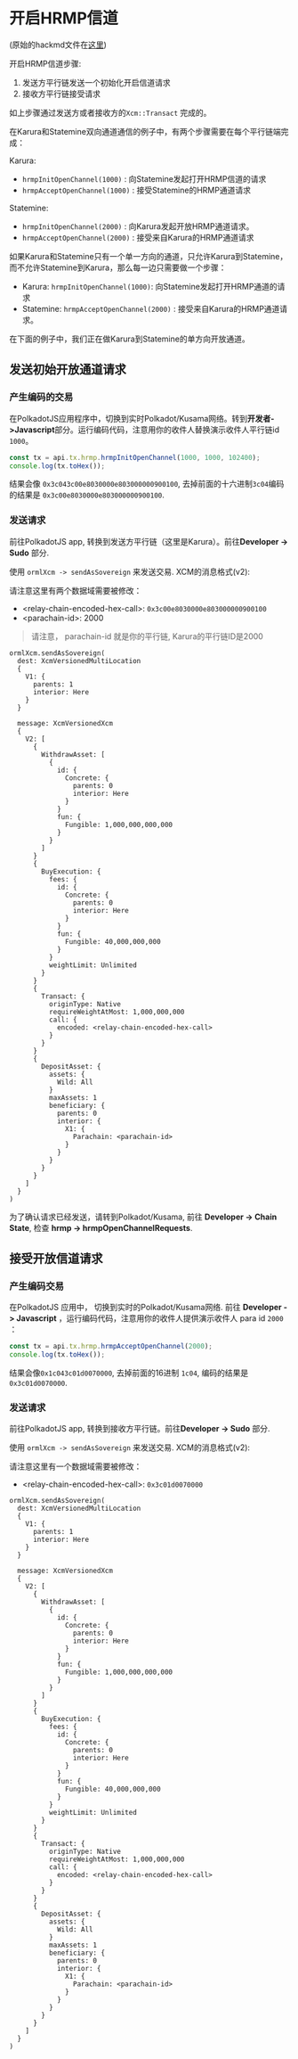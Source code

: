 # 开启HRMP信道

(原始的hackmd文件在[这里](https://hackmd.io/naPxPYPYSXOlK0L7WohVdQ?view))

开启HRMP信道步骤:

1. 发送方平行链发送一个初始化开启信道请求
2. 接收方平行链接受请求

如上步骤通过发送方或者接收方的`Xcm::Transact` 完成的。

在Karura和Statemine双向通道通信的例子中，有两个步骤需要在每个平行链端完成：

Karura:

* `hrmpInitOpenChannel(1000)` : 向Statemine发起打开HRMP信道的请求
* `hrmpAcceptOpenChannel(1000)` : 接受Statemine的HRMP通道请求

Statemine:

* `hrmpInitOpenChannel(2000)` : 向Karura发起开放HRMP通道请求。
* `hrmpAcceptOpenChannel(2000)` : 接受来自Karura的HRMP通道请求

如果Karura和Statemine只有一个单一方向的通道，只允许Karura到Statemine，而不允许Statemine到Karura，那么每一边只需要做一个步骤：

* Karura: `hrmpInitOpenChannel(1000)`: 向Statemine发起打开HRMP通道的请求
* Statemine: `hrmpAcceptOpenChannel(2000)` : 接受来自Karura的HRMP通道请求。

在下面的例子中，我们正在做Karura到Statemine的单方向开放通道。

## 发送初始开放通道请求

### 产生编码的交易

在PolkadotJS应用程序中，切换到实时Polkadot/Kusama网络。转到**开发者->Javascript**部分。运行编码代码，注意用你的收件人替换演示收件人平行链id `1000`。

```javascript
const tx = api.tx.hrmp.hrmpInitOpenChannel(1000, 1000, 102400);
console.log(tx.toHex());
```

结果会像 `0x3c043c00e8030000e803000000900100`, 去掉前面的十六进制`3c04`编码的结果是 `0x3c00e8030000e803000000900100`.

### 发送请求

前往PolkadotJS app, 转换到发送方平行链（这里是Karura）。前往**Developer -> Sudo** 部分.

使用 `ormlXcm -> sendAsSovereign` 来发送交易. XCM的消息格式(v2):

请注意这里有两个数据域需要被修改：

* \<relay-chain-encoded-hex-call>: `0x3c00e8030000e803000000900100`
* \<parachain-id>: 2000

> 请注意， parachain-id 就是你的平行链, Karura的平行链ID是2000

```
ormlXcm.sendAsSovereign(
  dest: XcmVersionedMultiLocation
  {
    V1: {
      parents: 1
      interior: Here
    }
  }
  
  message: XcmVersionedXcm
  {
    V2: [
      {
        WithdrawAsset: [
          {
            id: {
              Concrete: {
                parents: 0
                interior: Here
              }
            }
            fun: {
              Fungible: 1,000,000,000,000
            }
          }
        ]
      }
      {
        BuyExecution: {
          fees: {
            id: {
              Concrete: {
                parents: 0
                interior: Here
              }
            }
            fun: {
              Fungible: 40,000,000,000
            }
          }
          weightLimit: Unlimited
        }
      }
      {
        Transact: {
          originType: Native
          requireWeightAtMost: 1,000,000,000
          call: {
            encoded: <relay-chain-encoded-hex-call>
          }
        }
      }
      {
        DepositAsset: {
          assets: {
            Wild: All
          }
          maxAssets: 1
          beneficiary: {
            parents: 0
            interior: {
              X1: {
                Parachain: <parachain-id>
              }
            }
          }
        }
      }
    ]
  }
)
```

为了确认请求已经发送，请转到Polkadot/Kusama, 前往 **Developer -> Chain State**, 检查 **hrmp -> hrmpOpenChannelRequests**.

## 接受开放信道请求

### 产生编码交易

在PolkadotJS 应用中， 切换到实时的Polkadot/Kusama网络. 前往 **Developer -> Javascript** ，运行编码代码，注意用你的收件人提供演示收件人 para id `2000` ：

```javascript
const tx = api.tx.hrmp.hrmpAcceptOpenChannel(2000);
console.log(tx.toHex());
```

结果会像`0x1c043c01d0070000`, 去掉前面的16进制 `1c04`, 编码的结果是 `0x3c01d0070000`.

### 发送请求

前往PolkadotJS app, 转换到接收方平行链。前往**Developer -> Sudo** 部分.

使用 `ormlXcm -> sendAsSovereign` 来发送交易. XCM的消息格式(v2):

请注意这里有一个数据域需要被修改：

* \<relay-chain-encoded-hex-call>: `0x3c01d0070000`

```
ormlXcm.sendAsSovereign(
  dest: XcmVersionedMultiLocation
  {
    V1: {
      parents: 1
      interior: Here
    }
  }
  
  message: XcmVersionedXcm
  {
    V2: [
      {
        WithdrawAsset: [
          {
            id: {
              Concrete: {
                parents: 0
                interior: Here
              }
            }
            fun: {
              Fungible: 1,000,000,000,000
            }
          }
        ]
      }
      {
        BuyExecution: {
          fees: {
            id: {
              Concrete: {
                parents: 0
                interior: Here
              }
            }
            fun: {
              Fungible: 40,000,000,000
            }
          }
          weightLimit: Unlimited
        }
      }
      {
        Transact: {
          originType: Native
          requireWeightAtMost: 1,000,000,000
          call: {
            encoded: <relay-chain-encoded-hex-call>
          }
        }
      }
      {
        DepositAsset: {
          assets: {
            Wild: All
          }
          maxAssets: 1
          beneficiary: {
            parents: 0
            interior: {
              X1: {
                Parachain: <parachain-id>
              }
            }
          }
        }
      }
    ]
  }
)
```
